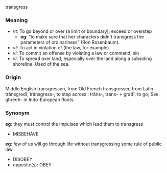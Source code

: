 transgress
### Meaning
+ _vt_: To go beyond or over (a limit or boundary); exceed or overstep
    + __eg__: “to make sure that her characters didn't transgress the parameters of ordinariness” (Ron Rosenbaum).
+ _vt_: To act in violation of (the law, for example).
+ _vi_: To commit an offense by violating a law or command; sin
+ _vi_: To spread over land, especially over the land along a subsiding shoreline. Used of the sea.

### Origin

Middle English transgressen, from Old French transgresser, from Latin trānsgredī, trānsgress-, to step across : trāns-, trans- + gradī, to go; See ghredh- in Indo-European Roots.

### Synonym

__eg__: they must control the impulses which lead them to transgress

+ MISBEHAVE

__eg__: few of us will go through life without transgressing some rule of public law

+ DISOBEY
+ opposite(s): OBEY


